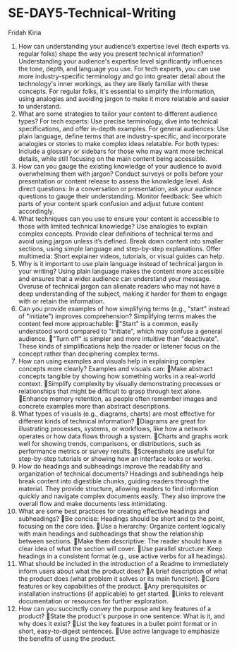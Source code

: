 # SE-DAY5-Technical-Writing
Fridah Kiria
1. How can understanding your audience’s expertise level (tech experts vs. regular folks) shape the way you present technical information?
Understanding your audience's expertise level significantly influences the tone, depth, and language you use. For tech experts, you can use more industry-specific terminology and go into greater detail about the technology's inner workings, as they are likely familiar with these concepts. For regular folks, it's essential to simplify the information, using analogies and avoiding jargon to make it more relatable and easier to understand.
2. What are some strategies to tailor your content to different audience types?
For tech experts: Use precise terminology, dive into technical specifications, and offer in-depth examples.
For general audiences: Use plain language, define terms that are industry-specific, and incorporate analogies or stories to make complex ideas relatable.
For both types: Include a glossary or sidebars for those who may want more technical details, while still focusing on the main content being accessible.
3. How can you gauge the existing knowledge of your audience to avoid overwhelming them with jargon?
Conduct surveys or polls before your presentation or content release to assess the knowledge level.
Ask direct questions: In a conversation or presentation, ask your audience questions to gauge their understanding.
Monitor feedback: See which parts of your content spark confusion and adjust future content accordingly.
4. What techniques can you use to ensure your content is accessible to those with limited technical knowledge?
Use analogies to explain complex concepts.
Provide clear definitions of technical terms and avoid using jargon unless it’s defined.
Break down content into smaller sections, using simple language and step-by-step explanations.
Offer multimedia: Short explainer videos, tutorials, or visual guides can help.
5. Why is it important to use plain language instead of technical jargon in your writing?
Using plain language makes the content more accessible and ensures that a wider audience can understand your message. Overuse of technical jargon can alienate readers who may not have a deep understanding of the subject, making it harder for them to engage with or retain the information.
6. Can you provide examples of how simplifying terms (e.g., "start" instead of "initiate") improves comprehension?
Simplifying terms makes the content feel more approachable:
"Start" is a common, easily understood word compared to "initiate", which may confuse a general audience.
"Turn off" is simpler and more intuitive than "deactivate".
These kinds of simplifications help the reader or listener focus on the concept rather than deciphering complex terms.
7. How can using examples and visuals help in explaining complex concepts more clearly?
Examples and visuals can:
Make abstract concepts tangible by showing how something works in a real-world context.
Simplify complexity by visually demonstrating processes or relationships that might be difficult to grasp through text alone.
Enhance memory retention, as people often remember images and concrete examples more than abstract descriptions.
8. What types of visuals (e.g., diagrams, charts) are most effective for different kinds of technical information?
Diagrams are great for illustrating processes, systems, or workflows, like how a network operates or how data flows through a system.
Charts and graphs work well for showing trends, comparisons, or distributions, such as performance metrics or survey results.
Screenshots are useful for step-by-step tutorials or showing how an interface looks or works.
9. How do headings and subheadings improve the readability and organization of technical documents?
Headings and subheadings help break content into digestible chunks, guiding readers through the material. They provide structure, allowing readers to find information quickly and navigate complex documents easily. They also improve the overall flow and make documents less intimidating.
10. What are some best practices for creating effective headings and subheadings?
Be concise: Headings should be short and to the point, focusing on the core idea.
Use a hierarchy: Organize content logically with main headings and subheadings that show the relationship between sections.
Make them descriptive: The reader should have a clear idea of what the section will cover.
Use parallel structure: Keep headings in a consistent format (e.g., use active verbs for all headings).
11. What should be included in the introduction of a Readme to immediately inform users about what the product does?
A brief description of what the product does (what problem it solves or its main function).
Core features or key capabilities of the product.
Any prerequisites or installation instructions (if applicable) to get started.
Links to relevant documentation or resources for further exploration.
12. How can you succinctly convey the purpose and key features of a product?
State the product's purpose in one sentence: What is it, and why does it exist?
List the key features in a bullet point format or in short, easy-to-digest sentences.
Use active language to emphasize the benefits of using the product.
